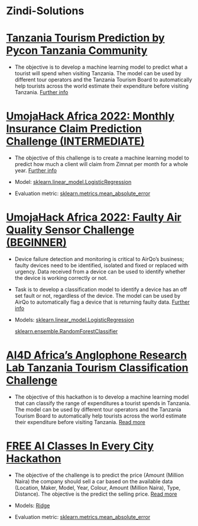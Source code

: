 # Zindi-Solutions

# [Tanzania Tourism Prediction by Pycon Tanzania Community](https://github.com/ashioyajotham/Zindi-Solutions/blob/main/tz-tourism.ipynb)

* The objective is to develop a machine learning model to predict what a tourist will spend when visiting Tanzania.
  The model can be used by different tour operators and the Tanzania Tourism Board to automatically help tourists across the world estimate their expenditure before visiting Tanzania.
[Further info](https://zindi.africa/competitions/tanzania-tourism-prediction)


# [UmojaHack Africa 2022: Monthly Insurance Claim Prediction Challenge (INTERMEDIATE)](https://github.com/ashioyajotham/Zindi-Solutions/blob/main/monthly-insurance-claim-predicitions.ipynb)

* The objective of this challenge is to create a machine learning model to predict how much a client will claim from Zimnat per month for a whole year.
  [Further info](https://zindi.africa/competitions/umojahack-africa-2022-intermediate-challenge)
  
* Model: [sklearn.linear_model.LogisticRegression](https://scikit-learn.org/stable/modules/generated/sklearn.linear_model.LogisticRegression.html)
* Evaluation metric: [sklearn.metrics.mean_absolute_error](https://scikit-learn.org/stable/modules/generated/sklearn.metrics.mean_absolute_error.html)



# [UmojaHack Africa 2022: Faulty Air Quality Sensor Challenge (BEGINNER)](https://github.com/ashioyajotham/Zindi-Solutions/blob/main/Airqo%20Air%20Filter.ipynb)

* Device failure detection and monitoring is critical to AirQo’s business; faulty devices need to be identified, isolated and fixed or replaced with urgency. Data received from a device can be used to identify whether the device is working correctly or not.
* Task is to develop a classification model to identify a device has an off set fault or not, regardless of the device. The model can be used by AirQo to automatically     flag a device that is returning faulty data. [Further info](https://zindi.africa/competitions/umojahack-africa-2022-beginner-challenge)

* Models: [sklearn.linear_model.LogisticRegression](https://scikit-learn.org/stable/modules/generated/sklearn.linear_model.LogisticRegression.html)

     [sklearn.ensemble.RandomForestClassifier](https://scikit-learn.org/stable/modules/generated/sklearn.ensemble.RandomForestClassifier.html)
 

# [AI4D Africa’s Anglophone Research Lab Tanzania Tourism Classification Challenge](https://github.com/ashioyajotham/Zindi-Solutions/blob/main/ai4d-tourism-classification.ipynb)

* The objective of this hackathon is to develop a machine learning model that can classify the range of expenditures a tourist spends in Tanzania. The model can be used by different tour operators and the Tanzania Tourism Board to automatically help tourists across the world estimate their expenditure before visiting Tanzania. [Read more](https://zindi.africa/competitions/ai4d-lab-tanzania-tourism-classification-challenge)


# [FREE AI Classes In Every City Hackathon](https://github.com/ashioyajotham/Zindi-Solutions/blob/main/great-motors.ipynb)

* The objective of the challenge is to predict the price (Amount (Million Naira) the company should sell a car based on the available data (Location, Maker, Model, Year, Colour, Amount (Million Naira), Type, Distance). The objective is the predict the selling price. [Read more](https://zindi.africa/competitions/free-ai-classes-in-every-city-hackathon)

* Models: [Ridge](https://scikit-learn.org/stable/modules/generated/sklearn.linear_model.Ridge.html)

* Evaluation metric: [sklearn.metrics.mean_absolute_error](https://scikit-learn.org/stable/modules/generated/sklearn.metrics.mean_absolute_error.html)
